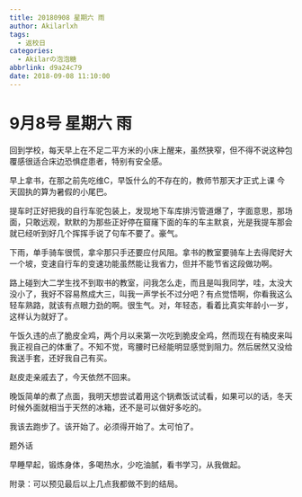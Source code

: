 ```yaml
---
title: 20180908 星期六 雨
author: Akilarlxh
tags:
  - 返校日
categories:
  - Akilarの泡泡糖
abbrlink: d9a24c79
date: 2018-09-08 11:10:00
---
```

# 9月8号 星期六 雨

回到学校，每天早上在不足二平方米的小床上醒来，虽然狭窄，但不得不说这种包覆感很适合床边恐惧症患者，特别有安全感。

早上拿书，在那之前先吃维C，早饭什么的不存在的，教师节那天才正式上课 今天固执的算为暑假的小尾巴。

提车时正好把我的自行车驼包装上，发现地下车库排污管道爆了，字面意思，那场面，只敢远观，默默的为那些正好停在窟窿下面的车的车主默哀，光是我提车那会就已经听到好几个挥挥手说了句车不要了。豪气。

下雨，单手骑车很慌，拿伞那只手还要应付风阻。拿书的教室要骑车上去得爬好大一个坡，变速自行车的变速功能虽然能让我省力，但并不能节省这段做功啊。

路上碰到大二学生找不到取书的教室，问我怎么走，而且是叫我同学，哇，太没大没小了，我好不容易熬成大三，叫我一声学长不过分吧？有点觉悟啊，你看我这么轻车熟路，就该有点眼力劲的啊。很生气。对，年轻态，看着比真实年龄小一岁，这样认为就好了。

午饭久违的点了脆皮全鸡，两个月以来第一次吃到脆皮全鸡，然而现在有楠皮来叫我正视自己的体重了。不知不觉，弯腰时已经能明显感觉到阻力。然后居然又没给我送手套，还好我自己有买。

赵皮走亲戚去了，今天依然不回来。

晚饭简单的煮了点面，我明天想尝试着用这个锅煮饭试试看，如果可以的话，冬天时候外面就相当于天然的冰箱，还不是可以做好多吃的。

我该去跑步了。该开始了。必须得开始了。太可怕了。

题外话

早睡早起，锻炼身体，多喝热水，少吃油腻，看书学习，从我做起。

附录：可以预见最后以上几点我都做不到的结局。



